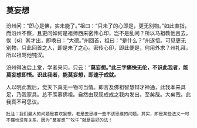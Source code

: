 ##  莫妄想

汾州问：“即心是佛，实未能了。”祖曰：“只未了的心即是，更无别物。”如此直指，而汾州不察，且更问如何是祖师西来密传心印，岂不是乱闹？所以马祖教他且去，俟（si）其才出，即唤曰：“大德。”州回首，祖曰：“是什么？”州遂悟。可见更无别物，只此回首之人，即是未了之心。密传心印，即此便是，何用外求？州礼拜，所以祖骂他钝汉。

汾州得法后上堂，学者来问，只云：“**莫妄想。”此三字痛快无伦，不识此我者，能莫妄想即悟。识此我者，能莫妄想，即速于成就。**

人以明此我后，觉天下真无一物可当情。即言及佛祖智慧辩才神通，此我本来具足，乃我家具。总不羡慕佛祖。自然由现现成成之我内发出，至矣哉。大矣哉。此我真不可思议。

```xu
批注：我们最大的问题是喜欢妄想，老是去思维一些不该思维的问题。其实，即是某些法义一时不懂也没有关系，因为“莫妄想”“牧牛”就是最好的法！
```
